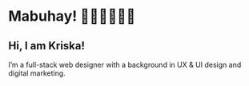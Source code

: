 # Mabuhay! 👧🏻🇵🇭👋🏼    

## Hi, I am Kriska!    
I’m a full-stack web designer with a background in UX & UI design and digital marketing.    

<!---
krdlange/krdlange is a ✨ special ✨ repository because its `README.md` (this file) appears on your GitHub profile.
You can click the Preview link to take a look at your changes.
--->

